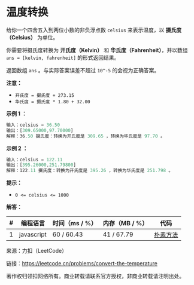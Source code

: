 # 温度转换

给你一个四舍五入到两位小数的非负浮点数 `celsius` 来表示温度，以 **摄氏度（Celsius）** 为单位。

你需要将摄氏度转换为 **开氏度（Kelvin）** 和 **华氏度（Fahrenheit）**，并以数组 `ans = [kelvin, fahrenheit]` 的形式返回结果。

返回数组 `ans` 。与实际答案误差不超过 `10^-5` 的会视为正确答案。

**注意：**

- `开氏度 = 摄氏度 + 273.15`
- `华氏度 = 摄氏度 * 1.80 + 32.00`

**示例 1 ：**

``` javascript
输入：celsius = 36.50
输出：[309.65000,97.70000]
解释：36.50 摄氏度：转换为开氏度是 309.65 ，转换为华氏度是 97.70 。
```

**示例 2 ：**

``` javascript
输入：celsius = 122.11
输出：[395.26000,251.79800]
解释：122.11 摄氏度：转换为开氏度是 395.26 ，转换为华氏度是 251.798 。
```

**提示：**

- `0 <= celsius <= 1000`

**解答：**

**#**|**编程语言**|**时间（ms / %）**|**内存（MB / %）**|**代码**
--|--|--|--|--
1|javascript|60 / 60.43|41 / 67.79|[朴素方法](./javascript/ac_v1.js)

来源：力扣（LeetCode）

链接：https://leetcode.cn/problems/convert-the-temperature

著作权归领扣网络所有。商业转载请联系官方授权，非商业转载请注明出处。
